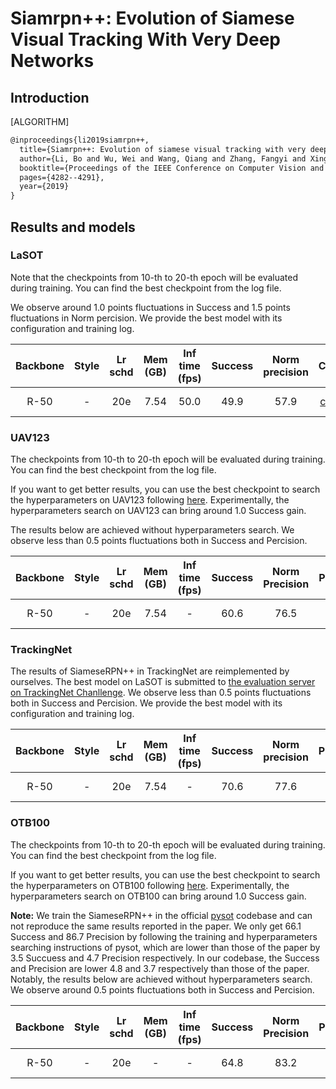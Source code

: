 # Siamrpn++: Evolution of Siamese Visual Tracking With Very Deep Networks

## Introduction

[ALGORITHM]

```latex
@inproceedings{li2019siamrpn++,
  title={Siamrpn++: Evolution of siamese visual tracking with very deep networks},
  author={Li, Bo and Wu, Wei and Wang, Qiang and Zhang, Fangyi and Xing, Junliang and Yan, Junjie},
  booktitle={Proceedings of the IEEE Conference on Computer Vision and Pattern Recognition},
  pages={4282--4291},
  year={2019}
}
```

## Results and models

### LaSOT

Note that the checkpoints from 10-th to 20-th epoch will be evaluated during training. You can find the best checkpoint from the log file.

We observe around 1.0 points fluctuations in Success and 1.5 points fluctuations in Norm percision. We provide the best model with its configuration and training log.

|    Backbone     |  Style  | Lr schd | Mem (GB) | Inf time (fps) | Success | Norm precision | Config | Download |
| :-------------: | :-----: | :-----: | :------: | :------------: | :----: | :----: | :------: | :--------: |
|    R-50    |  -  |   20e    | 7.54        | 50.0              | 49.9 | 57.9 | [config](siamese_rpn_r50_1x_lasot.py) | [model](https://download.openmmlab.com/mmtracking/sot/siamese_rpn/siamese_rpn_r50_1x_lasot/siamese_rpn_r50_1x_lasot_20201218_051019-3c522eff.pth) &#124; [log](https://download.openmmlab.com/mmtracking/sot/siamese_rpn/siamese_rpn_r50_1x_lasot/siamese_rpn_r50_1x_lasot_20201218_051019.log.json) |

### UAV123

The checkpoints from 10-th to 20-th epoch will be evaluated during training. You can find the best checkpoint from the log file.

If you want to get better results, you can use the best checkpoint to search the hyperparameters on UAV123 following [here](https://github.com/open-mmlab/mmtracking/blob/master/docs/useful_tools_scripts.md#siameserpn-test-time-parameter-search).
Experimentally, the hyperparameters search on UAV123 can bring around 1.0 Success gain.

The results below are achieved without hyperparameters search. We observe less than 0.5 points fluctuations both in Success and Percision.

|    Backbone     |  Style  | Lr schd | Mem (GB) | Inf time (fps) | Success | Norm Precision | Precision | Config | Download |
| :-------------: | :-----: | :-----: | :------: | :------------: | :----: | :----: | :------: | :------: | :--------: |
|    R-50    |  -  |   20e    | 7.54     | -             | 60.6 | 76.5 | 80.5 | [config](siamese_rpn_r50_1x_uav123.py) | [model](https://download.openmmlab.com/mmtracking/sot/siamese_rpn/siamese_rpn_r50_1x_uav123/siamese_rpn_r50_1x_uav123_20210917_104452-36ac4934.pth) &#124; [log](https://download.openmmlab.com/mmtracking/sot/siamese_rpn/siamese_rpn_r50_1x_uav123/siamese_rpn_r50_1x_uav123_20210917_104452.log.json) |

### TrackingNet

The results of SiameseRPN++ in TrackingNet are reimplemented by ourselves. The best model on LaSOT is submitted to [the evaluation server on TrackingNet Chanllenge](http://eval.tracking-net.org/web/challenges/challenge-page/39/submission). We observe less than 0.5 points fluctuations both in Success and Percision. We provide the best model with its configuration and training log.

|    Backbone     |  Style  | Lr schd | Mem (GB) | Inf time (fps) | Success | Norm precision | Precision |Config | Download |
| :-------------: | :-----: | :-----: | :------: | :------------: | :----: | :----: | :------: | :------: | :--------: |
|    R-50    |  -  |   20e    |  7.54     | -             | 70.6 | 77.6 | 65.7 | [config](siamese_rpn_r50_1x_trackingnet.py) | [model](https://download.openmmlab.com/mmtracking/sot/siamese_rpn/siamese_rpn_r50_1x_lasot/siamese_rpn_r50_1x_lasot_20201218_051019-3c522eff.pth) &#124; [log](https://download.openmmlab.com/mmtracking/sot/siamese_rpn/siamese_rpn_r50_1x_lasot/siamese_rpn_r50_1x_lasot_20201218_051019.log.json) |

### OTB100

The checkpoints from 10-th to 20-th epoch will be evaluated during training. You can find the best checkpoint from the log file.

If you want to get better results, you can use the best checkpoint to search the hyperparameters on OTB100 following [here](https://github.com/open-mmlab/mmtracking/blob/master/docs/useful_tools_scripts.md#siameserpn-test-time-parameter-search). Experimentally, the hyperparameters search on OTB100 can bring around 1.0 Success gain.

**Note:** We train the SiameseRPN++ in the official [pysot](https://github.com/STVIR/pysot) codebase and can not reproduce the same results reported in the paper. We only get 66.1 Success and 86.7 Precision by following the training and hyperparameters searching instructions of pysot, which are lower than those of the paper by 3.5 Succuess and 4.7 Precision respectively. In our codebase, the Success and Precision are lower 4.8 and 3.7 respectively than those of the paper. Notably, the results below are achieved without hyperparameters search. We observe around 0.5 points fluctuations both in Success and Percision.

|    Backbone     |  Style  | Lr schd | Mem (GB) | Inf time (fps) | Success | Norm Precision | Precision | Config | Download |
| :-------------: | :-----: | :-----: | :------: | :------------: | :----: | :----: | :------: | :------: | :--------: |
|    R-50    |  -  |   20e    |  -   | -              | 64.8 | 83.2 | 87.7 | [config](siamese_rpn_r50_1x_otb100.py) | [model](https://download.openmmlab.com/mmtracking/sot/siamese_rpn/siamese_rpn_r50_1x_otb100/siamese_rpn_r50_1x_otb100_20210920_001757-12636a0a.pth) &#124; [log](https://download.openmmlab.com/mmtracking/sot/siamese_rpn/siamese_rpn_r50_1x_otb100/siamese_rpn_r50_1x_otb100_20210920_001757.log.json) |
